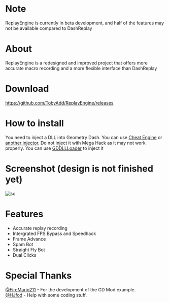 # Note
ReplayEngine is currently in beta development, and half of the features may not be available compared to DashReplay
# About
ReplayEngine is a redesigned and improved project that offers more accurate macro recording and a more flexible interface than DashReplay
# Download
https://github.com/TobyAdd/ReplayEngine/releases
# How to install
You need to inject a DLL into Geometry Dash. You can use [Cheat Engine](https://www.cheatengine.org/index.php) or [another injector](https://www.google.com/search?q=dll+injector). Do not inject it with Mega Hack as it may not work properly. You can use [GDDLLLoader](https://github.com/adafcaefc/GDDllLoader) to inject it
# Screenshot (design is not finished yet)
![sc](https://user-images.githubusercontent.com/66429886/233846048-7295ea54-f768-48b5-879a-51904c066a1a.png)
# Features
- Accurate replay recording 
- Intergrated FPS Bypass and Speedhack
- Frame Advance
- Spam Bot
- Straight Fly Bot
- Dual Clicks
# Special Thanks  
[@FireMario211](https://github.com/FireMario211) - For the development of the GD Mod example.  
[@HJfod](https://github.com/HJfod) - Help with some coding stuff.
